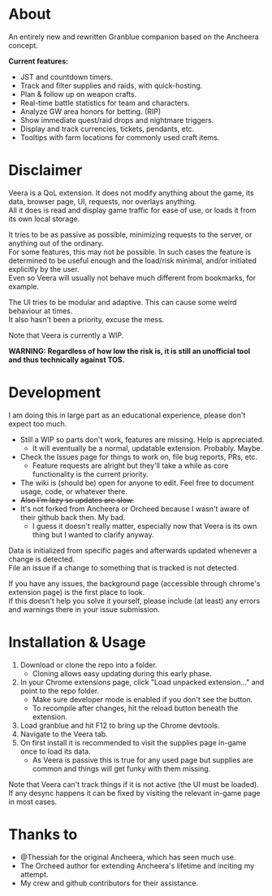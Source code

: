# About

An entirely new and rewritten Granblue companion based on the Ancheera concept.

**Current features:**

- JST and countdown timers.
- Track and filter supplies and raids, with quick-hosting.
- Plan & follow up on weapon crafts.
- Real-time battle statistics for team and characters.
- Analyze GW area honors for betting. (RIP)
- Show immediate quest/raid drops and nightmare triggers.
- Display and track currencies, tickets, pendants, etc.
- Tooltips with farm locations for commonly used craft items.

# Disclaimer

Veera is a QoL extension. It does not modify anything about the game, its data, browser page, UI, requests, nor overlays anything.  
All it does is read and display game traffic for ease of use, or loads it from its own local storage.  

It tries to be as passive as possible, minimizing requests to the server, or anything out of the ordinary.  
For some features, this may not be possible. In such cases the feature is determined to be useful enough and the load/risk minimal, and/or initiated explicitly by the user.  
Even so Veera will usually not behave much different from bookmarks, for example.

The UI tries to be modular and adaptive. This can cause some weird behaviour at times.  
It also hasn't been a priority, excuse the mess.

Note that Veera is currently a WIP.

__WARNING: Regardless of how low the risk is, it is still an unofficial tool and thus technically against TOS.__

# Development

I am doing this in large part as an educational experience, please don't expect too much.

* Still a WIP so parts don't work, features are missing. Help is appreciated.
  * It will eventually be a normal, updatable extension. Probably. Maybe.
* Check the Issues page for things to work on, file bug reports, PRs, etc.
  * Feature requests are alright but they'll take a while as core functionality is the current priority.
* The wiki is (should be) open for anyone to edit. Feel free to document usage, code, or whatever there.
* ~~Also I'm lazy so updates are slow.~~
* It's not forked from Ancheera or Orcheed because I wasn't aware of their github back then. My bad.
  * I guess it doesn't really matter, especially now that Veera is its own thing but I wanted to clarify anyway.
  
Data is initialized from specific pages and afterwards updated whenever a change is detected.  
File an issue if a change to something that is tracked is not detected.

If you have any issues, the background page (accessible through chrome's extension page) is the first place to look.  
If this doesn't help you solve it yourself, please include (at least) any errors and warnings there in your issue submission.

# Installation & Usage

1. Download or clone the repo into a folder.
   * Cloning allows easy updating during this early phase.
2. In your Chrome extensions page, click "Load unpacked extension..." and point to the repo folder.
   * Make sure developer mode is enabled if you don't see the button.
   * To recompile after changes, hit the reload button beneath the extension.
1. Load granblue and hit F12 to bring up the Chrome devtools.
2. Navigate to the Veera tab.
3. On first install it is recommended to visit the supplies page in-game once to load its data.
   * As Veera is passive this is true for any used page but supplies are common and things will get funky with them missing.

Note that Veera can't track things if it is not active (the UI must be loaded).
If any desync happens it can be fixed by visiting the relevant in-game page in most cases.

# Thanks to

- @Thessiah for the original Ancheera, which has seen much use.
- The Orcheed author for extending Ancheera's lifetime and inciting my attempt.
- My crew and github contributors for their assistance.

